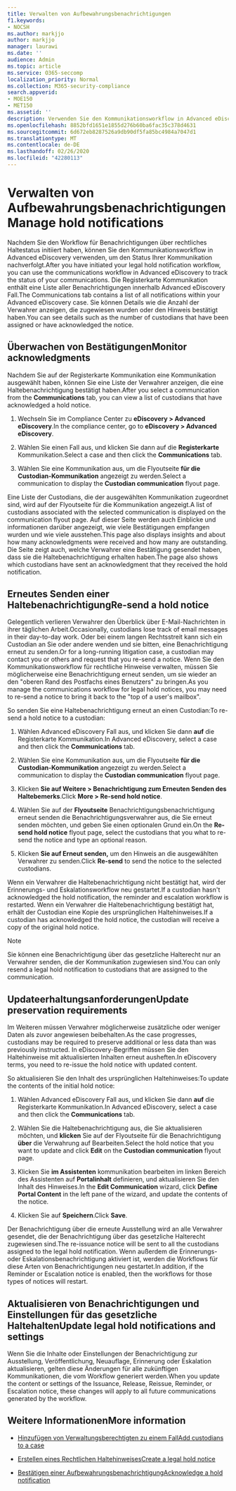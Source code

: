 ```yaml
---
title: Verwalten von Aufbewahrungsbenachrichtigungen
f1.keywords:
- NOCSH
ms.author: markjjo
author: markjjo
manager: laurawi
ms.date: ''
audience: Admin
ms.topic: article
ms.service: O365-seccomp
localization_priority: Normal
ms.collection: M365-security-compliance
search.appverid:
- MOE150
- MET150
ms.assetid: ''
description: Verwenden Sie den Kommunikationsworkflow in Advanced eDiscovery, um den Status Ihrer Benachrichtigungen zum rechtlichen Haltestatus nachverfolgt und gegebenenfalls zu aktualisieren und erneut zu senden.
ms.openlocfilehash: 8852bfd1651e1855d276b60ba6fac35c378d4631
ms.sourcegitcommit: 6d672eb8287526a9db90df5fa85bc4984a7047d1
ms.translationtype: MT
ms.contentlocale: de-DE
ms.lasthandoff: 02/26/2020
ms.locfileid: "42280113"
---
```

# <a name="manage-hold-notifications"></a><span data-ttu-id="926bc-103">Verwalten von Aufbewahrungsbenachrichtigungen</span><span class="sxs-lookup"><span data-stu-id="926bc-103">Manage hold notifications</span></span>

<span data-ttu-id="926bc-104">Nachdem Sie den Workflow für Benachrichtigungen über rechtliches Haltestatus initiiert haben, können Sie den Kommunikationsworkflow in Advanced eDiscovery verwenden, um den Status Ihrer Kommunikation nachverfolgt.</span><span class="sxs-lookup"><span data-stu-id="926bc-104">After you have initiated your legal hold notification workflow, you can use the communications workflow in Advanced eDiscovery to track the status of your communications.</span></span> <span data-ttu-id="926bc-105">Die Registerkarte Kommunikation enthält eine Liste aller Benachrichtigungen innerhalb Advanced eDiscovery Fall.</span><span class="sxs-lookup"><span data-stu-id="926bc-105">The Communications tab contains a list of all notifications within your Advanced eDiscovery case.</span></span> <span data-ttu-id="926bc-106">Sie können Details wie die Anzahl der Verwahrer anzeigen, die zugewiesen wurden oder den Hinweis bestätigt haben.</span><span class="sxs-lookup"><span data-stu-id="926bc-106">You can see details such as the number of custodians that have been assigned or have acknowledged the notice.</span></span>

## <a name="monitor-acknowledgments"></a><span data-ttu-id="926bc-107">Überwachen von Bestätigungen</span><span class="sxs-lookup"><span data-stu-id="926bc-107">Monitor acknowledgments</span></span>

<span data-ttu-id="926bc-108">Nachdem Sie auf der  Registerkarte Kommunikation eine Kommunikation ausgewählt haben, können Sie eine Liste der Verwahrer anzeigen, die eine Haltebenachrichtigung bestätigt haben.</span><span class="sxs-lookup"><span data-stu-id="926bc-108">After you select a communication from the **Communications** tab, you can view a list of custodians that have acknowledged a hold notice.</span></span> 

1. <span data-ttu-id="926bc-109">Wechseln Sie im Compliance Center zu **eDiscovery > Advanced eDiscovery**.</span><span class="sxs-lookup"><span data-stu-id="926bc-109">In the compliance center, go to **eDiscovery > Advanced eDiscovery**.</span></span>

2. <span data-ttu-id="926bc-110">Wählen Sie einen Fall aus, und klicken Sie dann auf die **Registerkarte** Kommunikation.</span><span class="sxs-lookup"><span data-stu-id="926bc-110">Select a case and then click the **Communications** tab.</span></span>

3. <span data-ttu-id="926bc-111">Wählen Sie eine Kommunikation aus, um die Flyoutseite **für die Custodian-Kommunikation** angezeigt zu werden.</span><span class="sxs-lookup"><span data-stu-id="926bc-111">Select a communication to display the **Custodian communication** flyout page.</span></span>

<span data-ttu-id="926bc-112">Eine Liste der Custodians, die der ausgewählten Kommunikation zugeordnet sind, wird auf der Flyoutseite für die Kommunikation angezeigt.</span><span class="sxs-lookup"><span data-stu-id="926bc-112">A list of custodians associated with the selected communication is displayed on the communication flyout page.</span></span> <span data-ttu-id="926bc-113">Auf dieser Seite werden auch Einblicke und informationen darüber angezeigt, wie viele Bestätigungen empfangen wurden und wie viele ausstehen.</span><span class="sxs-lookup"><span data-stu-id="926bc-113">This page also displays insights and about how many acknowledgments were received and how many are outstanding.</span></span> <span data-ttu-id="926bc-114">Die Seite zeigt auch, welche Verwahrer eine Bestätigung gesendet haben, dass sie die Haltebenachrichtigung erhalten haben.</span><span class="sxs-lookup"><span data-stu-id="926bc-114">The page also shows which custodians have sent an acknowledgment that they received the hold notification.</span></span>

## <a name="re-send-a-hold-notice"></a><span data-ttu-id="926bc-115">Erneutes Senden einer Haltebenachrichtigung</span><span class="sxs-lookup"><span data-stu-id="926bc-115">Re-send a hold notice</span></span>

<span data-ttu-id="926bc-116">Gelegentlich verlieren Verwahrer den Überblick über E-Mail-Nachrichten in ihrer täglichen Arbeit.</span><span class="sxs-lookup"><span data-stu-id="926bc-116">Occasionally, custodians lose track of email messages in their day-to-day work.</span></span> <span data-ttu-id="926bc-117">Oder bei einem langen Rechtsstreit kann sich ein Custodian an Sie oder andere wenden und sie bitten, eine Benachrichtigung erneut zu senden.</span><span class="sxs-lookup"><span data-stu-id="926bc-117">Or for a long-running litigation case, a custodian may contact you or others and request that you re-send a notice.</span></span> <span data-ttu-id="926bc-118">Wenn Sie den Kommunikationsworkflow für rechtliche Hinweise verwalten, müssen Sie möglicherweise eine Benachrichtigung erneut senden, um sie wieder an den "oberen Rand des Postfachs eines Benutzers" zu bringen.</span><span class="sxs-lookup"><span data-stu-id="926bc-118">As you manage the communications workflow for legal hold notices, you may need to re-send a notice to bring it back to the "top of a user's mailbox".</span></span>

<span data-ttu-id="926bc-119">So senden Sie eine Haltebenachrichtigung erneut an einen Custodian:</span><span class="sxs-lookup"><span data-stu-id="926bc-119">To re-send a hold notice to a custodian:</span></span>

1. <span data-ttu-id="926bc-120">Wählen Advanced eDiscovery Fall aus, und klicken Sie dann **auf** die Registerkarte Kommunikation.</span><span class="sxs-lookup"><span data-stu-id="926bc-120">In Advanced eDiscovery, select a case and then click the **Communications** tab.</span></span>

2. <span data-ttu-id="926bc-121">Wählen Sie eine Kommunikation aus, um die Flyoutseite **für die Custodian-Kommunikation** angezeigt zu werden.</span><span class="sxs-lookup"><span data-stu-id="926bc-121">Select a communication to display the **Custodian communication** flyout page.</span></span>

3. <span data-ttu-id="926bc-122">Klicken **Sie auf Weitere > Benachrichtigung zum Erneuten Senden des Haltebemerks**.</span><span class="sxs-lookup"><span data-stu-id="926bc-122">Click **More > Re-send hold notice**.</span></span>

4. <span data-ttu-id="926bc-123">Wählen Sie auf der **Flyoutseite** Benachrichtigungsbenachrichtigung erneut senden die Benachrichtigungsverwahrer aus, die Sie erneut senden möchten, und geben Sie einen optionalen Grund ein.</span><span class="sxs-lookup"><span data-stu-id="926bc-123">On the **Re-send hold notice** flyout page, select the custodians that you what to re-send the notice and type an optional reason.</span></span>

5. <span data-ttu-id="926bc-124">Klicken **Sie auf Erneut senden,** um den Hinweis an die ausgewählten Verwahrer zu senden.</span><span class="sxs-lookup"><span data-stu-id="926bc-124">Click **Re-send** to send the notice to the selected custodians.</span></span>

<span data-ttu-id="926bc-125">Wenn ein Verwahrer die Haltebenachrichtigung nicht bestätigt hat, wird der Erinnerungs- und Eskalationsworkflow neu gestartet.</span><span class="sxs-lookup"><span data-stu-id="926bc-125">If a custodian hasn't acknowledged the hold notification, the reminder and escalation workflow is restarted.</span></span> <span data-ttu-id="926bc-126">Wenn ein Verwahrer die Haltebenachrichtigung bestätigt hat, erhält der Custodian eine Kopie des ursprünglichen Haltehinweises.</span><span class="sxs-lookup"><span data-stu-id="926bc-126">If a custodian has acknowledged the hold notice, the custodian will receive a copy of the original hold notice.</span></span>

> [!NOTE]
> <span data-ttu-id="926bc-127">Sie können eine Benachrichtigung über das gesetzliche Halterecht nur an Verwahrer senden, die der Kommunikation zugewiesen sind.</span><span class="sxs-lookup"><span data-stu-id="926bc-127">You can only resend a legal hold notification to custodians that are assigned to the communication.</span></span> 

## <a name="update-preservation-requirements"></a><span data-ttu-id="926bc-128">Updateerhaltungsanforderungen</span><span class="sxs-lookup"><span data-stu-id="926bc-128">Update preservation requirements</span></span>
  
<span data-ttu-id="926bc-129">Im Weiteren müssen Verwahrer möglicherweise zusätzliche oder weniger Daten als zuvor angewiesen beibehalten.</span><span class="sxs-lookup"><span data-stu-id="926bc-129">As the case progresses, custodians may be required to preserve additional or less data than was previously instructed.</span></span> <span data-ttu-id="926bc-130">In eDiscovery-Begriffen müssen Sie den Haltehinweise mit aktualisierten Inhalten erneut ausheften.</span><span class="sxs-lookup"><span data-stu-id="926bc-130">In eDiscovery terms, you need to re-issue the hold notice with updated content.</span></span>

<span data-ttu-id="926bc-131">So aktualisieren Sie den Inhalt des ursprünglichen Haltehinweises:</span><span class="sxs-lookup"><span data-stu-id="926bc-131">To update the contents of the initial hold notice:</span></span>

1. <span data-ttu-id="926bc-132">Wählen Advanced eDiscovery Fall aus, und klicken Sie dann **auf** die Registerkarte Kommunikation.</span><span class="sxs-lookup"><span data-stu-id="926bc-132">In Advanced eDiscovery, select a case and then click the **Communications** tab.</span></span>

2. <span data-ttu-id="926bc-133">Wählen Sie die Haltebenachrichtigung aus, die Sie aktualisieren möchten, und **klicken** Sie auf der Flyoutseite für die Benachrichtigung **über** die Verwahrung auf Bearbeiten.</span><span class="sxs-lookup"><span data-stu-id="926bc-133">Select the hold notice that you want to update and click **Edit** on the **Custodian communication** flyout page.</span></span>

3. <span data-ttu-id="926bc-134">Klicken Sie **im Assistenten** kommunikation bearbeiten im linken Bereich des Assistenten auf **Portalinhalt** definieren, und aktualisieren Sie den Inhalt des Hinweises.</span><span class="sxs-lookup"><span data-stu-id="926bc-134">In the **Edit Communication** wizard, click **Define Portal Content** in the left pane of the wizard, and update the contents of the notice.</span></span>

4. <span data-ttu-id="926bc-135">Klicken Sie auf **Speichern**.</span><span class="sxs-lookup"><span data-stu-id="926bc-135">Click **Save**.</span></span>

<span data-ttu-id="926bc-136">Der Benachrichtigung über die erneute Ausstellung wird an alle Verwahrer gesendet, die der Benachrichtigung über das gesetzliche Halterecht zugewiesen sind.</span><span class="sxs-lookup"><span data-stu-id="926bc-136">The re-issuance notice will be sent to all the custodians assigned to the legal hold notification.</span></span> <span data-ttu-id="926bc-137">Wenn außerdem die Erinnerungs- oder Eskalationsbenachrichtigung aktiviert ist, werden die Workflows für diese Arten von Benachrichtigungen neu gestartet.</span><span class="sxs-lookup"><span data-stu-id="926bc-137">In addition, if the Reminder or Escalation notice is enabled, then the workflows for those types of notices will restart.</span></span>

## <a name="update-legal-hold-notifications-and-settings"></a><span data-ttu-id="926bc-138">Aktualisieren von Benachrichtigungen und Einstellungen für das gesetzliche Haltehalten</span><span class="sxs-lookup"><span data-stu-id="926bc-138">Update legal hold notifications and settings</span></span>

<span data-ttu-id="926bc-139">Wenn Sie die Inhalte oder Einstellungen der Benachrichtigung zur Ausstellung, Veröffentlichung, Neuauflage, Erinnerung oder Eskalation aktualisieren, gelten diese Änderungen für alle zukünftigen Kommunikationen, die vom Workflow generiert werden.</span><span class="sxs-lookup"><span data-stu-id="926bc-139">When you update the content or settings of the Issuance, Release, Reissue, Reminder, or Escalation notice, these changes will apply to all future communications generated by the workflow.</span></span>

## <a name="more-information"></a><span data-ttu-id="926bc-140">Weitere Informationen</span><span class="sxs-lookup"><span data-stu-id="926bc-140">More information</span></span>

- [<span data-ttu-id="926bc-141">Hinzufügen von Verwaltungsberechtigten zu einem Fall</span><span class="sxs-lookup"><span data-stu-id="926bc-141">Add custodians to a case</span></span>](add-custodians-to-case.md)

- [<span data-ttu-id="926bc-142">Erstellen eines Rechtlichen Haltehinweises</span><span class="sxs-lookup"><span data-stu-id="926bc-142">Create a legal hold notice</span></span>](create-hold-notification.md)

- [<span data-ttu-id="926bc-143">Bestätigen einer Aufbewahrungsbenachrichtigung</span><span class="sxs-lookup"><span data-stu-id="926bc-143">Acknowledge a hold notification</span></span>](acknowledge-hold-notification.md)
